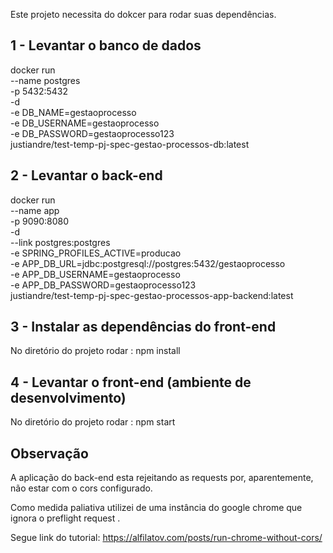 Este projeto necessita do dokcer para rodar suas dependências.

## 1 - Levantar o banco de dados

docker run \
    --name postgres \
    -p 5432:5432 \
    -d \
    -e DB_NAME=gestaoprocesso \
    -e DB_USERNAME=gestaoprocesso \
    -e DB_PASSWORD=gestaoprocesso123 \
    justiandre/test-temp-pj-spec-gestao-processos-db:latest

## 2 - Levantar o back-end

docker run \
    --name app \
    -p 9090:8080 \
    -d \
    --link postgres:postgres \
    -e SPRING_PROFILES_ACTIVE=producao \
    -e APP_DB_URL=jdbc:postgresql://postgres:5432/gestaoprocesso \
    -e APP_DB_USERNAME=gestaoprocesso \
    -e APP_DB_PASSWORD=gestaoprocesso123 \
    justiandre/test-temp-pj-spec-gestao-processos-app-backend:latest

## 3 - Instalar as dependências do front-end

No diretório do projeto rodar : npm install

## 4 - Levantar o front-end (ambiente de desenvolvimento)

No diretório do projeto rodar : npm start

## Observação 

A aplicação do back-end esta rejeitando as requests por, aparentemente, não estar com o cors configurado. 

Como medida paliativa utilizei de uma instância do google chrome que ignora o preflight request .

Segue link do tutorial: https://alfilatov.com/posts/run-chrome-without-cors/
